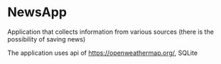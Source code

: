 # NewsApp

Application that collects information from various sources (there is the possibility of saving news)

The application uses api of https://openweathermap.org/, SQLite
